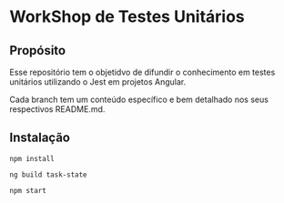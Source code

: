 # WorkShop de Testes Unitários

## Propósito

Esse repositório tem o objetidvo de difundir o conhecimento em testes unitários utilizando o Jest em projetos Angular.

Cada branch tem um conteúdo específico e bem detalhado nos seus respectivos README.md.

## Instalação

```
npm install
```

```
ng build task-state
```

```
npm start
```
